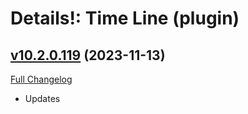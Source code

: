 # Details!: Time Line (plugin)

## [v10.2.0.119](https://github.com/Tercioo/TimeLine/tree/v10.2.0.119) (2023-11-13)
[Full Changelog](https://github.com/Tercioo/TimeLine/compare/v10.1.7.118...v10.2.0.119) 

- Updates  
